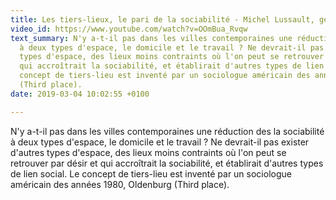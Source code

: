 ```yaml
---
title: Les tiers-lieux, le pari de la sociabilité - Michel Lussault, géographe
video_id: https://www.youtube.com/watch?v=OOmBua_Rvqw
text_summary: N'y a-t-il pas dans les villes contemporaines une réduction des la sociabilité
  à deux types d'espace, le domicile et le travail ? Ne devrait-il pas exister d'autres
  types d'espace, des lieux moins contraints où l'on peut se retrouver par désir et
  qui accroîtrait la sociabilité, et établirait d'autres types de lien social. Le
  concept de tiers-lieu est inventé par un sociologue américain des années 1980, Oldenburg
  (Third place).
date: 2019-03-04 10:02:55 +0100

---
```

N'y a-t-il pas dans les villes contemporaines une réduction des la sociabilité à deux types d'espace, le domicile et le travail ? Ne devrait-il pas exister d'autres types d'espace, des lieux moins contraints où l'on peut se retrouver par désir et qui accroîtrait la sociabilité, et établirait d'autres types de lien social. Le concept de tiers-lieu est inventé par un sociologue américain des années 1980, Oldenburg (Third place).